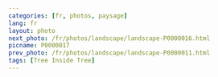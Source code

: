 ```yaml
---
categories: [fr, photos, paysage]
lang: fr
layout: photo
next_photo: /fr/photos/landscape/landscape-P0000016.html
picname: P0000017
prev_photo: /fr/photos/landscape/landscape-P0000011.html
tags: [Tree Inside Tree]
---
```

